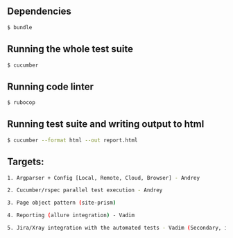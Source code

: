## Dependencies

``` sh
$ bundle
```

## Running the whole test suite

``` sh
$ cucumber
```

## Running code linter

``` sh
$ rubocop
```

## Running test suite and writing output to html

``` sh
$ cucumber --format html --out report.html
```

## Targets:
``` sh
1. Argparser + Config [Local, Remote, Cloud, Browser] - Andrey
```
``` sh
2. Cucumber/rspec parallel test execution - Andrey
```
``` sh
3. Page object pattern (site-prism)
```
``` sh
4. Reporting (allure integration) - Vadim
```
``` sh
5. Jira/Xray integration with the automated tests - Vadim (Secondary, if I have time)
```

